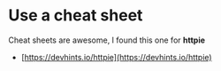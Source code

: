 # Use a cheat sheet

Cheat sheets are awesome, I found this one for **httpie**

- [https://devhints.io/httpie](https://devhints.io/httpie)
